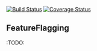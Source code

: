 [![Build Status](https://travis-ci.org/davewwww/Flagging.svg?branch=v0.2.0)](https://travis-ci.org/davewwww/Flagging) [![Coverage Status](https://coveralls.io/repos/davewwww/Flagging/badge.svg)](https://coveralls.io/r/davewwww/Flagging)

FeatureFlagging
---------------

:TODO:
